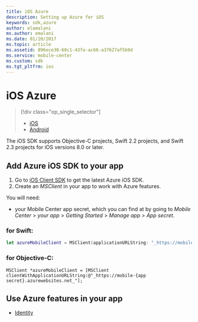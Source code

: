 ```yaml
---
title: iOS Azure
description: Setting up Azure for iOS
keywords: sdk,azure
author: elamalani
ms.author: emalani
ms.date: 01/20/2017
ms.topic: article
ms.assetid: 896ece30-60c1-43fa-ac66-a37627af5b9d
ms.service: mobile-center
ms.custom: sdk
ms.tgt_pltfrm: ios
---
```


# iOS Azure


> [!div class="op_single_selector"]
> * [iOS](ios.md)
> * [Android](android.md)

The iOS SDK supports Objective-C projects, Swift 2.2 projects, and Swift 2.3 projects for iOS versions 8.0 or later.

## Add Azure iOS SDK to your app
1. Go to [iOS Client SDK] to get the latest Azure iOS SDK.
2. Create an _MSClient_ in your app to work with Azure features.

You will need:
* your Mobile Center app secret, which you can find at by going to _Mobile Center_ > _your app_ > _Getting Started_ > _Manage app_ > _App secret_.

### for Swift:
```swift
let azureMobileClient = MSClient(applicationURLString: "_https://mobile-{app secret}.azurewebsites.net_")
```

### for Objective-C:
```obj-c
MSClient *azureMobileClient = [MSClient clientWithApplicationURLString:@"_https://mobile-{app secret}.azurewebsites.net_"];
```


## Use Azure features in your app
* [Identity]

[iOS Client SDK]: https://github.com/Azure/azure-mobile-apps-ios-client/blob/master/README.md#ios-client-sdk
[Identity]: /sdk/iOS/azure/identity/
